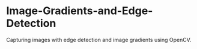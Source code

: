 # Image-Gradients-and-Edge-Detection
Capturing images with edge detection and image gradients using OpenCV.
